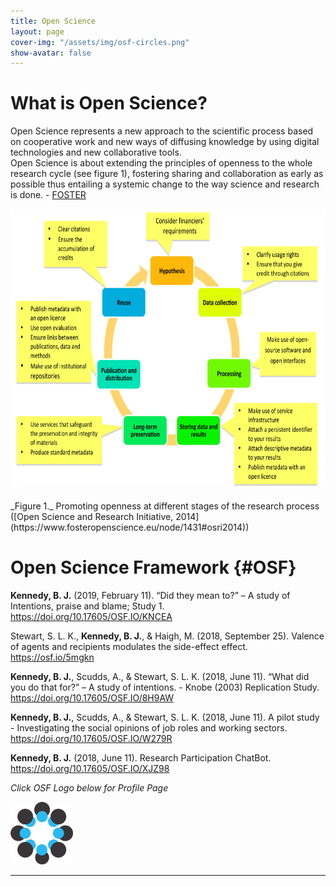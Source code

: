 ```yaml
---
title: Open Science
layout: page
cover-img: "/assets/img/osf-circles.png"
show-avatar: false
---
```

# What is Open Science? 
Open Science represents a new approach to the scientific process based on cooperative work and new ways of diffusing knowledge by using digital technologies and new collaborative tools.  
Open Science is about extending the principles of openness to the whole research cycle (see figure 1), fostering sharing and collaboration as early as possible thus entailing a systemic change to the way science and research is done. - [FOSTER](https://www.fosteropenscience.eu/content/what-open-science-introduction)

<p><img src="https://github.com/b-kennedy0/b-kennedy0.github.io/blob/master/assets/img/OpenScienceResearchInitiative-ResearchLifecycle.png?raw=true" alt="Open Research Cycle" width="690" height="450" /></p>  
_Figure 1._ Promoting openness at different stages of the research process ([Open Science and Research Initiative, 2014](https://www.fosteropenscience.eu/node/1431#osri2014))


# Open Science Framework {#OSF}  

**Kennedy, B. J.** (2019, February 11). “Did they mean to?” – A study of Intentions, praise and blame; Study 1. <https://doi.org/10.17605/OSF.IO/KNCEA>

Stewart, S. L. K., **Kennedy, B. J.**, & Haigh, M. (2018, September 25). Valence of agents and recipients modulates the side-effect effect. <https://osf.io/5mgkn>

**Kennedy, B. J.**, Scudds, A., & Stewart, S. L. K. (2018, June 11). “What did you do that for?” – A study of intentions. - Knobe (2003) Replication Study. <https://doi.org/10.17605/OSF.IO/8H9AW>

**Kennedy, B. J.**, Scudds, A., & Stewart, S. L. K. (2018, June 11). A pilot study - Investigating the social opinions of job roles and working sectors. <https://doi.org/10.17605/OSF.IO/W279R>

**Kennedy, B. J.** (2018, June 11). Research Participation ChatBot. <https://doi.org/10.17605/OSF.IO/XJZ98>


*Click OSF Logo below for Profile Page*  

<a href="http://osf.io/ekmyr" target="_blank" rel="noopener"><img src="/assets/img/osf icon circle.png" title="Click here for Open Science Framework Profile" alt="Open Science Framework" width="100" height="100"/>

---
